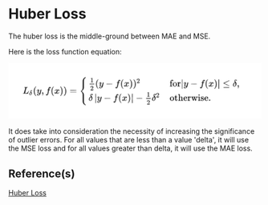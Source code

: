 # Huber Loss

The huber loss is the middle-ground between MAE and MSE.

Here is the loss function equation:

![mse](../../assets/HuberLoss.png)

It does take into consideration the necessity of increasing the significance of outlier errors.
For all values that are less than a value 'delta', it will use the MSE loss and for all values greater than delta,
it will use the MAE loss.

## Reference(s)
[Huber Loss](https://pytorch.org/docs/stable/generated/torch.nn.HuberLoss.html)